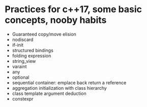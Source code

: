 # Practices for c++17, some basic concepts, nooby habits

* Guaranteed copy/move elision
* nodiscard
* if-init
* structured bindings
* folding expression
* string_view
* varaint
* any
* optional
* sequential container: emplace back return a reference
* aggregation initialization with class hierarchy
* class template argument deduction
* constexpr
